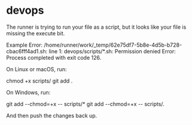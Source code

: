 # devops

The runner is trying to run your file as a script, but it looks like your file is missing the execute bit.

Example Error:
/home/runner/work/_temp/62e75df7-5b8e-4d5b-b728-cbac6fff4ad1.sh: line 1: devops/scripts/*.sh: Permission denied
Error: Process completed with exit code 126.

On Linux or macOS, run:

chmod +x scripts/
git add .

On Windows, run:

git add --chmod=+x -- scripts/*
git add --chmod=+x -- scripts/*.*

And then push the changes back up.